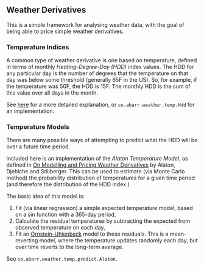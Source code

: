 ## Weather Derivatives

This is a simple framework for analysing weather data, with the goal of being able to price simple weather derivatives.

### Temperature Indices

A common type of weather derivative is one based on temperature, defined in terms of monthly _Heating-Degree-Day (HDD)_ 
index values. The HDD for any particular day is the number of degrees that the temperature on that day was below some 
threshold (generally 65F in the US). So, for example, if the temperature was 50F, the HDD is 15F. The monthly HDD is the
sum of this value over all days in the month.

See [here](https://www.investopedia.com/terms/h/heatingdegreeday.asp) for a more detailed explanation, or `co.abarr.weather.temp.Hdd` for an implementation.

### Temperature Models

There are many possible ways of attempting to predict what the HDD will be over a future time period.

Included here is an implementation of the _Alaton Temperature Model_, as defined in [On Modelling and
Pricing Weather Derivatives](https://citeseerx.ist.psu.edu/viewdoc/download?doi=10.1.1.198.6547&rep=rep1&type=pdf)
by Alaton, Djehiche and Stillberger. This can be used to estimate (via Monte Carlo method) the probability
distribution of temperatures for a given time period (and therefore the distribution of the HDD index.)

The basic idea of this model is:

1. Fit (via linear regression) a simple expected temperature model, based on a sin function with a 365-day period,
2. Calculate the residual temperatures by subtracting the expected from observed temperature on each day,
3. Fit an [Ornstein-Uhlenbeck](https://en.wikipedia.org/wiki/Ornstein%E2%80%93Uhlenbeck_process) model to these 
   residuals. This is a mean-reverting model, where the temperature updates randomly each day, but over time reverts to
   the long-term average.
   
See `co.abarr.weather.temp.predict.Alaton`.